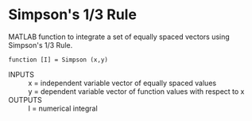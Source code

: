 # Simpson's 1/3 Rule
MATLAB function to integrate a set of equally spaced vectors using Simpson's 1/3 Rule.

`function [I] = Simpson (x,y)`

<dl>
  <dt>INPUTS</dt>
  <dd>x = independent variable vector of equally spaced values</dd>
  <dd>y = dependent variable vector of function values with respect to x</dd>
  
  <dt>OUTPUTS</dt>
  <dd>I = numerical integral</dd>
</dl>
